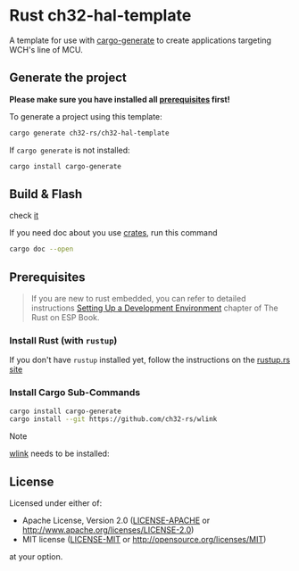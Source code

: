 # Rust ch32-hal-template 


A template for use with [cargo-generate](https://github.com/cargo-generate/cargo-generate) to create applications targeting WCH's line of MCU.

## Generate the project

**Please make sure you have installed all [prerequisites](#prerequisites) first!**

To generate a project using this template:

```bash
cargo generate ch32-rs/ch32-hal-template
```

If `cargo generate` is not installed:

```bash
cargo install cargo-generate
```

## Build & Flash 

check [it](README-TEMPLATE.md)

If you need doc about you use [crates](https://crates.io/), run this command

```bash
cargo doc --open
```


## Prerequisites

> If you are new to rust embedded, you can refer to detailed instructions  [Setting Up a Development Environment](https://esp-rs.github.io/book/installation/index.html) chapter of The Rust on ESP Book.

### Install Rust (with `rustup`)

If you don't have `rustup` installed yet, follow the instructions on the [rustup.rs site](https://rustup.rs)

### Install Cargo Sub-Commands

```sh
cargo install cargo-generate
cargo install --git https://github.com/ch32-rs/wlink
```

> [!NOTE]
> [wlink](https://github.com/ch32-rs/wlink) needs to  be installed:

## License

Licensed under either of:

- Apache License, Version 2.0 ([LICENSE-APACHE](LICENSE-APACHE) or http://www.apache.org/licenses/LICENSE-2.0)
- MIT license ([LICENSE-MIT](LICENSE-MIT) or http://opensource.org/licenses/MIT)

at your option.
